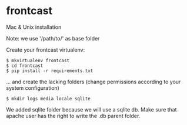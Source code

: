 frontcast
=========

Mac & Unix installation

Note: we use '/path/to/' as base folder

Create your frontcast virtualenv:

	$ mkvirtualenv frontcast
	$ cd frontcast
	$ pip install -r requirements.txt

… and create the lacking folders (change permissions according to your system configuration)
	
	$ mkdir logs media locale sqlite
	

We added sqlite folder because we will use a sqlite db. Make sure that apache user has the right to write the .db parent folder.